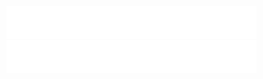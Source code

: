 <div align="center">
<img src="https://raw.githubusercontent.com/textbase-sms/.github/main/profile/head.svg"></img>
<img src="https://raw.githubusercontent.com/textbase-sms/.github/main/profile/jobs.svg"></img>
</div>
